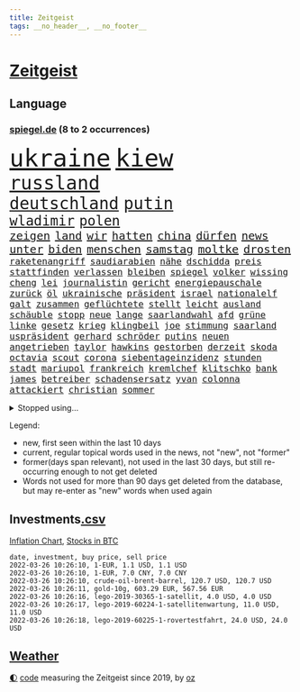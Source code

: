 ```yaml
---
title: Zeitgeist
tags: __no_header__, __no_footer__
---
```


# [Zeitgeist](https://oliz.io/zeitgeist/)

## Language

<h3><a href="https://www.spiegel.de" target="_blank">spiegel.de</a> (8 to 2 occurrences)</h3>
<p style="font-family:monospace">
<span style="font-size:32pt"><a href="news_links.html#ukraine" class="current">ukraine</a></span>
<span style="font-size:32pt"><a href="news_links.html#kiew" class="current">kiew</a></span>
<br>
<span style="font-size:25pt"><a href="news_links.html#russland" class="current">russland</a></span>
<br>
<span style="font-size:22pt"><a href="news_links.html#deutschland" class="current">deutschland</a></span>
<span style="font-size:22pt"><a href="news_links.html#putin" class="current">putin</a></span>
<br>
<span style="font-size:18pt"><a href="news_links.html#wladimir" class="current">wladimir</a></span>
<span style="font-size:18pt"><a href="news_links.html#polen" class="current">polen</a></span>
<br>
<span style="font-size:15pt"><a href="news_links.html#zeigen" class="current">zeigen</a></span>
<span style="font-size:15pt"><a href="news_links.html#land" class="current">land</a></span>
<span style="font-size:15pt"><a href="news_links.html#wir" class="current">wir</a></span>
<span style="font-size:15pt"><a href="news_links.html#hatten" class="current">hatten</a></span>
<span style="font-size:15pt"><a href="news_links.html#china" class="current">china</a></span>
<span style="font-size:15pt"><a href="news_links.html#dürfen" class="current">dürfen</a></span>
<span style="font-size:15pt"><a href="news_links.html#news" class="current">news</a></span>
<span style="font-size:15pt"><a href="news_links.html#unter" class="current">unter</a></span>
<span style="font-size:15pt"><a href="news_links.html#biden" class="current">biden</a></span>
<span style="font-size:15pt"><a href="news_links.html#menschen" class="current">menschen</a></span>
<span style="font-size:15pt"><a href="news_links.html#samstag" class="current">samstag</a></span>
<span style="font-size:15pt"><a href="news_links.html#moltke" class="new">moltke</a></span>
<span style="font-size:15pt"><a href="news_links.html#drosten" class="current">drosten</a></span>
<br>
<span style="font-size:12pt"><a href="news_links.html#raketenangriff" class="current">raketenangriff</a></span>
<span style="font-size:12pt"><a href="news_links.html#saudiarabien" class="current">saudiarabien</a></span>
<span style="font-size:12pt"><a href="news_links.html#nähe" class="current">nähe</a></span>
<span style="font-size:12pt"><a href="news_links.html#dschidda" class="new">dschidda</a></span>
<span style="font-size:12pt"><a href="news_links.html#preis" class="current">preis</a></span>
<span style="font-size:12pt"><a href="news_links.html#stattfinden" class="current">stattfinden</a></span>
<span style="font-size:12pt"><a href="news_links.html#verlassen" class="current">verlassen</a></span>
<span style="font-size:12pt"><a href="news_links.html#bleiben" class="current">bleiben</a></span>
<span style="font-size:12pt"><a href="news_links.html#spiegel" class="current">spiegel</a></span>
<span style="font-size:12pt"><a href="news_links.html#volker" class="current">volker</a></span>
<span style="font-size:12pt"><a href="news_links.html#wissing" class="current">wissing</a></span>
<span style="font-size:12pt"><a href="news_links.html#cheng" class="new">cheng</a></span>
<span style="font-size:12pt"><a href="news_links.html#lei" class="current">lei</a></span>
<span style="font-size:12pt"><a href="news_links.html#journalistin" class="current">journalistin</a></span>
<span style="font-size:12pt"><a href="news_links.html#gericht" class="current">gericht</a></span>
<span style="font-size:12pt"><a href="news_links.html#energiepauschale" class="new">energiepauschale</a></span>
<span style="font-size:12pt"><a href="news_links.html#zurück" class="current">zurück</a></span>
<span style="font-size:12pt"><a href="news_links.html#öl" class="current">öl</a></span>
<span style="font-size:12pt"><a href="news_links.html#ukrainische" class="current">ukrainische</a></span>
<span style="font-size:12pt"><a href="news_links.html#präsident" class="current">präsident</a></span>
<span style="font-size:12pt"><a href="news_links.html#israel" class="current">israel</a></span>
<span style="font-size:12pt"><a href="news_links.html#nationalelf" class="new">nationalelf</a></span>
<span style="font-size:12pt"><a href="news_links.html#galt" class="current">galt</a></span>
<span style="font-size:12pt"><a href="news_links.html#zusammen" class="current">zusammen</a></span>
<span style="font-size:12pt"><a href="news_links.html#geflüchtete" class="current">geflüchtete</a></span>
<span style="font-size:12pt"><a href="news_links.html#stellt" class="current">stellt</a></span>
<span style="font-size:12pt"><a href="news_links.html#leicht" class="current">leicht</a></span>
<span style="font-size:12pt"><a href="news_links.html#ausland" class="current">ausland</a></span>
<span style="font-size:12pt"><a href="news_links.html#schäuble" class="new">schäuble</a></span>
<span style="font-size:12pt"><a href="news_links.html#stopp" class="current">stopp</a></span>
<span style="font-size:12pt"><a href="news_links.html#neue" class="current">neue</a></span>
<span style="font-size:12pt"><a href="news_links.html#lange" class="current">lange</a></span>
<span style="font-size:12pt"><a href="news_links.html#saarlandwahl" class="new">saarlandwahl</a></span>
<span style="font-size:12pt"><a href="news_links.html#afd" class="current">afd</a></span>
<span style="font-size:12pt"><a href="news_links.html#grüne" class="current">grüne</a></span>
<span style="font-size:12pt"><a href="news_links.html#linke" class="current">linke</a></span>
<span style="font-size:12pt"><a href="news_links.html#gesetz" class="current">gesetz</a></span>
<span style="font-size:12pt"><a href="news_links.html#krieg" class="current">krieg</a></span>
<span style="font-size:12pt"><a href="news_links.html#klingbeil" class="current">klingbeil</a></span>
<span style="font-size:12pt"><a href="news_links.html#joe" class="current">joe</a></span>
<span style="font-size:12pt"><a href="news_links.html#stimmung" class="current">stimmung</a></span>
<span style="font-size:12pt"><a href="news_links.html#saarland" class="current">saarland</a></span>
<span style="font-size:12pt"><a href="news_links.html#uspräsident" class="current">uspräsident</a></span>
<span style="font-size:12pt"><a href="news_links.html#gerhard" class="current">gerhard</a></span>
<span style="font-size:12pt"><a href="news_links.html#schröder" class="current">schröder</a></span>
<span style="font-size:12pt"><a href="news_links.html#putins" class="current">putins</a></span>
<span style="font-size:12pt"><a href="news_links.html#neuen" class="current">neuen</a></span>
<span style="font-size:12pt"><a href="news_links.html#angetrieben" class="new">angetrieben</a></span>
<span style="font-size:12pt"><a href="news_links.html#taylor" class="current">taylor</a></span>
<span style="font-size:12pt"><a href="news_links.html#hawkins" class="new">hawkins</a></span>
<span style="font-size:12pt"><a href="news_links.html#gestorben" class="current">gestorben</a></span>
<span style="font-size:12pt"><a href="news_links.html#derzeit" class="current">derzeit</a></span>
<span style="font-size:12pt"><a href="news_links.html#skoda" class="new">skoda</a></span>
<span style="font-size:12pt"><a href="news_links.html#octavia" class="new">octavia</a></span>
<span style="font-size:12pt"><a href="news_links.html#scout" class="current">scout</a></span>
<span style="font-size:12pt"><a href="news_links.html#corona" class="current">corona</a></span>
<span style="font-size:12pt"><a href="news_links.html#siebentageinzidenz" class="current">siebentageinzidenz</a></span>
<span style="font-size:12pt"><a href="news_links.html#stunden" class="current">stunden</a></span>
<span style="font-size:12pt"><a href="news_links.html#stadt" class="current">stadt</a></span>
<span style="font-size:12pt"><a href="news_links.html#mariupol" class="current">mariupol</a></span>
<span style="font-size:12pt"><a href="news_links.html#frankreich" class="current">frankreich</a></span>
<span style="font-size:12pt"><a href="news_links.html#kremlchef" class="current">kremlchef</a></span>
<span style="font-size:12pt"><a href="news_links.html#klitschko" class="current">klitschko</a></span>
<span style="font-size:12pt"><a href="news_links.html#bank" class="current">bank</a></span>
<span style="font-size:12pt"><a href="news_links.html#james" class="current">james</a></span>
<span style="font-size:12pt"><a href="news_links.html#betreiber" class="current">betreiber</a></span>
<span style="font-size:12pt"><a href="news_links.html#schadensersatz" class="current">schadensersatz</a></span>
<span style="font-size:12pt"><a href="news_links.html#yvan" class="new">yvan</a></span>
<span style="font-size:12pt"><a href="news_links.html#colonna" class="new">colonna</a></span>
<span style="font-size:12pt"><a href="news_links.html#attackiert" class="current">attackiert</a></span>
<span style="font-size:12pt"><a href="news_links.html#christian" class="current">christian</a></span>
<span style="font-size:12pt"><a href="news_links.html#sommer" class="current">sommer</a></span>
</p>
<details>
<summary>Stopped using...</summary>
<p class="former" style="font-size:12pt">
führende(521) positionen(521) turnier(521) wechsel(521) selten(520) anerkannt(519) bundesland(519) coronanews(519) erntet(519) hervor(519) infizierte(519) jan(519) manöver(519) vermehrt(519) ausnahmezustand(518) bergen(518) betriebe(518) bewaffnete(518) coronawarnapp(518) de(518) extreme(518) freundin(518) gerechtigkeit(518) is(518) korrigiert(518) rassistisch(518) sparen(518) verbraucherschützer(518) wege(518) wütet(518) 44(517) aufgrund(517) betroffene(517) blickt(517) fischer(517) fortschritt(517) gekürt(517) innenstadt(517) punkte(517) strand(517) strengere(517) verpflichtet(517) warentest(517) weshalb(517) wünscht(517) alternativen(516) angeles(516) anschlag(516) co₂(516) dokumente(516) ermordet(516) frühen(516) gehe(516) schadet(516) schwedische(516) stil(516) superstar(516) arm(515) asiatischen(515) bühne(515) demokraten(515) entwicklungen(515) kündigung(515) netzwerken(515) regionen(515) schlimmer(515) spitzt(515) verzögert(515) wettbewerb(515) äußerst(515) beispielen(514) dauern(514) gründer(514) häufiger(514) irgendwann(514) klimaneutral(514) kolumnist(514) komplizen(514) kraftvoll(514) kriminellen(514) literatur(514) rechtsextremismus(514) reform(514) turin(514) vermeiden(514) blockieren(513) drama(513) figur(513) kurzfristig(513) medizin(513) minderjährige(513) profitiert(513) zwillinge(513) achtelfinale(512) berlins(512) bundesrepublik(512) fand(512) flieht(512) förderung(512) gedenken(512) gleichberechtigung(512) innenministerium(512) jobs(512) jörg(512) paare(512) passagiere(512) premiere(512) rassistische(512) reduziert(512) star(512) 150(511) 6(511) angemessen(511) digitaler(511) durchsetzen(511) gutachten(511) hebt(511) jedenfalls(511) karriereberaterin(511) san(511) spdpolitikerin(511) sturz(511) teilnehmer(511) umsatz(511) untersuchen(511) update(511) verlief(511) verschärfung(511) wiederwahl(511) arbeitnehmer(510) arzt(510) beleidigt(510) bitcoin(510) einführen(510) eugh(510) illegale(510) maximal(510) persönlich(510) ulm(510) verlegt(510) wahlen(510) weise(510) übt(510) augsburg(509) entwurf(509) kurve(509) lkwfahrer(509) mieter(509) mutmaßlicher(509) notruf(509) on(509) post(509) schritte(509) verdiente(509) vertrauen(509) wirtschaftsministerium(509) ärzten(509) dachte(508) klingt(508) käufer(508) leiten(508) mengen(508) menschenleben(508) neustart(508) schwanger(508) wochenlang(508) aufsehen(507) brauchte(507) geräte(507) illegal(507) nerven(507) vertreter(507) überwunden(507) bestehen(506) lob(506) opfern(506) rassistischen(506) rechtlich(506) schuss(506) schwindet(506) sensation(506) ungarns(506) weitergegeben(506) yorker(506) atem(505) ausreichend(505) beginnen(505) digitalen(505) internen(505) irren(505) kleines(505) langfristig(505) spanischen(505) spott(505) starken(505) abschaffen(504) anlagen(504) anwälte(504) debatten(504) djokovic(504) entscheidenden(504) erlitt(504) inszeniert(504) pünktlich(504) verstärken(504) weite(504) werbung(504) übernahme(504) debakel(503) durften(503) gefährlicher(503) hände(503) modell(503) party(503) vorgaben(503) beschert(502) emissionen(502) metropolen(502) punkten(502) scharfe(502) trieb(502) bolsonaro(501) erlebte(501) ermittlern(501) extremen(501) geprüft(501) jair(501) karin(501) schöne(501) sexuell(501) spektakulären(501) töten(501) dennis(500) dominanz(500) spektakuläre(500) sportlerinnen(500) auskunft(499) bushido(499) ständig(499) tragödie(499) womit(499) zugelassenen(499) betont(498) biontech(498) euparlament(498) stärksten(498) verbessert(498) alice(497) fliegt(497) gemeinsames(497) gestritten(497) kinos(497) meinen(497) toter(497) begriff(496) unzählige(496) strenger(495) bäume(494) geimpft(494) marco(494) seltsame(494) vorgegangen(494) fehlten(492) landete(492) matthew(492) pkw(492) zusammenstoß(492) erinnerung(491) gästen(491) nachts(491) schulschließungen(491) wusste(491) entspannung(490) leider(490) verwickelt(490) züge(490) 76(489) engpässe(489) entscheidet(489) aussehen(488) kontaktbeschränkungen(488) ostsee(488) popstar(488) stimmten(488) 19jähriger(487) papier(487) steffen(487) kracht(486) schießen(486) verheerend(486) angezeigt(485) digital(485) griechischen(485) justin(485) ministerien(484) rang(484) stürzen(484) gesetzliche(483) insolvenz(483) lachen(483) mindestlohn(483) schwung(483) fortsetzung(481) reus(481) schaut(480) schützt(480) vermisste(480) enthüllungen(478) intensivstation(478) uhaft(478) vermissten(478) einblick(477) bewegt(476) pilot(476) andrew(475) festhalten(475) maschine(475) doping(474) katharina(473) schritten(472) schätzen(472) smartphones(471) verschafft(471) überfordert(471) björn(470) einleiten(470) sophie(469) verpflichten(469) flug(467) dorf(466) sogenannten(466) wasserstoff(465) voraussichtlich(464) annäherung(463) johannes(462) voraussetzung(462) armen(460) eautos(460) geimpfte(460) nationalsozialismus(459) spacex(455) versicherer(455) gewusst(454) lockern(454) vereins(454) coronafolgen(452) tolle(452) möglichkeit(451) zusätzliche(451) gala(450) rätseln(448) ausweg(446) coronaimpfung(445) politischer(444) behindert(442) schiffe(442) solches(439) biontech/pfizer(438) geheime(438) befunden(437) flogen(437) kilo(437) badenwürttembergischen(436) coronawochenüberblick(434) kz(432) dosis(419) spritze(417) sehe(409) glasgow(408) technische(407) öffnet(406) wucht(402) bekannter(394) verschickt(393) neonazis(392) passagier(387) börsengang(385) faust(381) 53jähriger(378) fahrbahn(377) demnächst(376) haiti(376) kryptowährungen(376) großstädten(372) finanziellen(371) j(369) notstand(366) missbrauchsvorwürfen(361) happy(355) kündigungen(351) angefeindet(350) reue(350) strecken(349) erschoss(347) pressefreiheit(346) ermittlungsverfahren(341) unis(331) kanadischen(322) interessen(321) aufreger(319) klimaaktivisten(315) linda(314) brian(312) niemandem(310) geschleudert(309) wissenschaftliche(308) wütenden(308) reichtum(304) außenseiter(302) 2045(298) zurückzukehren(292) chips(288) 1990(285) laster(285) eingeladen(281) verursachen(280) lebend(278) gefilmt(276) gefälscht(276) impfquote(275) akzeptieren(273) zusammenarbeiten(268) unschuldig(266) ausgestellt(263) lokal(260) brannte(254) naht(254) kündigten(251) antisemitisch(250) irre(250) verwandten(250) schlimmeres(249) zusammengestoßen(249) britney(244) spears(244) bundesanwaltschaft(242) kämpften(242) millionenentschädigung(242) bundesverkehrsminister(240) lebensgefahr(240) seenot(239) floh(237) geldwäsche(237) rechtens(233) umweltverbände(232) c(231) kürzen(229) verunsichert(229) attackierte(228) hanau(228) global(227) selbstkritisch(227) fühlte(224) hamburgs(224) kreißsaal(224) 31jährige(222) gesund(221) mittels(221) nähert(221) brasilianischen(220) zähne(220) bundesbank(217) 210(216) ioc(216) missbrauchsvorwürfe(215) superstars(215) topmanager(214) beliebte(213) 120(212) nachhaltiger(212) revier(211) kameras(209) nazizeit(209) zutritt(208) chinesen(207) dämpfen(207) genügend(207) abzugeben(206) gesammelt(206) marsalek(206) erkenntnissen(205) abwesenheit(204) berühmteste(204) nachträglich(204) rätselhafte(204) carrie(203) fahrerinnen(203) herauskommen(203) 1992(202) boosterimpfung(202) coronaleugnern(201) gültig(201) regnet(201) privilegien(200) angelegte(199) funktionen(199) köpfen(199) 15jährigen(198) lebenden(197) betreffen(196) achtjährige(195) befürchtete(195) ertranken(195) drehte(193) stone(193) tabellenführer(190) rast(189) wahrscheinlicher(189) begegnung(187) craig(187) spaziergang(187) gewohnt(185) social(184) ließe(183) autokonzerne(182) samsungs(182) orlando(181) vertritt(181) neuesten(180) ausgeschöpft(177) francisco(177) gehälter(177) kneipen(176) somalia(176) abba(174) abnehmen(174) coronainfektionszahlen(173) gesetzentwurf(173) volkspartei(172) benachbarten(169) staatsanwältin(167) virginia(167) immobilie(166) fehlender(165) tatenlos(165) 06(164) abgaben(164) bitcoins(164) coronaleugner(163) dealer(163) historisches(163) schnelles(163) einzuschätzen(161) dschihadisten(160) grafiken(160) großbank(160) pflichten(160) trage(160) militärübung(159) sorgerecht(159) coronaprotest(158) ernsthafte(158) giuffre(158) impfnachweise(158) kremlsprecher(158) wohnungsnot(158) aufmarsch(156) finanzhilfen(155) australiens(154) deaktiviert(154) erneuerung(154) demo(153) emotionen(153) euparlamentarier(153) abkommen(152) aussichten(152) mutmaßliches(152) vornehmen(152) ganzer(151) genügen(151) leiterin(151) weltraum(150) 15000(149) heinrich(149) lithium(149) störungen(149) fdppolitiker(148) franz(147) 1975(146) briefe(146) skispringen(146) rwe(145) schulunterricht(145) siebenmal(145) klägerin(144) mützenich(144) twitteraccount(144) erneuerbaren(143) spiegelrecherchen(143) wichtiges(142) bedrohte(141) leise(141) bernard(140) bizarren(140) brennenden(140) rekonstruiert(140) schmuggel(140) unschuld(140) erzeugerpreise(139) organisieren(139) klimafreundlicher(138) komplette(138) kälte(138) parlamentarier(138) stade(138) gasversorgung(137) grauen(137) verheerendes(136) 41(135) richtete(135) verprügelt(135) warburg(135) 2700(134) co2preis(134) saal(134) topligen(134) doppel(133) einsturz(133) beantwortet(132) blutproben(132) irische(132) vergibt(132) radioaktiv(131) sauer(131) schürfen(131) sprecherin(130) 66(129) obersten(129) prien(129) hiv(128) langjähriger(127) absprachen(126) bayernprofi(126) damaligen(126) feiertag(126) verbraucherinnen(126) vorwand(126) bremens(125) spdfraktionschef(125) suisse(125) bescherte(124) credit(124) vorzugehen(124) bestehe(123) tagung(123) kräftigen(122) roth(122) betrüger(121) bundestagspräsidentin(121) klimaneutralität(121) preisverleihung(121) aaron(120) cheftrainer(120) drogenhandel(120) norderstedt(120) wasseroberfläche(120) alpin(119) bas(119) bärbel(119) objekt(119) ski(119) versenkt(119) befördert(118) eindringlichen(118) fotografin(118) härten(118) veröffentlichten(118) eintraf(117) fegte(117) kaeser(117) motivierter(117) isrückkehrerin(116) thorsten(116) hinterließ(115) kommentierte(114) seibert(114) beseitigt(113) fasziniert(113) geringen(113) getrennte(113) zweifache(113) houston(112) irgendwas(112) schrittweise(112) eegumlage(111) stürzten(111) wählte(111) berlinale(110) paraguay(110) porträt(110) interaktive(109) formuliert(107) sammlung(107) sportlichen(107) unbegründet(107) amanda(106) rauswerfen(106) coaching(105) dutzenden(105) viermal(105) überlebender(105) laura(103) musikfestival(103) regierungen(103) strompreis(103) marburger(102) buhlen(101) extremer(101) kollisionskurs(101) a380(100) billig(100) quarterback(100) stephen(100) teslaaktien(100) auszuhalten(99) stellvertretenden(99) zukünftigen(99) impfzertifikate(98) satellitenbild(98) strafstoß(98) versicherung(98) geschmack(97) ungültig(97) verglich(97) warnten(97) zustande(97) modellierer(96) playoffs(96) besatzungsmitglieder(95) miss(95) schwersten(95) stellvertreterin(95) tranken(95) verwüstung(95) beratung(94) kurzarbeitergeld(94) söldnern(94) dosen(92) götter(92) menschlich(92) meteorologen(92) podest(92) sagten(92) überlastet(92) bauernbewegung(91) eiskanal(91) heran(91) rauschgift(91) skifahrer(91) videochat(91) 143(90) coronaproteste(90) käme(90) schulbus(90) selbstverteidigung(90) angekündigte(89) ebbt(89) coronarunde(88) fehlgeburt(88) gesundheitspersonal(88) kombinierer(88) monteure(88) schwächer(88) skrupellosen(88) befragten(87) chefredaktion(87) erschütternd(87) falsches(87) familienministerin(87) fdpverkehrsminister(87) ghislaine(87) lasse(87) maxwell(87) mogadischu(87) olympiaausrichter(87) singe(87) 116(86) brennt(86) gleiche(86) ministerinnen(86) organisatoren(86) sporadisch(86) festivals(85) gestaltet(85) staunen(85) abouchaker(84) arafat(84) bönisch(84) coronaimpfaktion(84) dmytro(84) dsvteam(84) faber(84) story(84) zugelassene(84) /(83) diplomatisch(83) kachelmann(83) mittendrin(83) mutationen(83) pflegerinnen(83) privatpersonen(83) ruhrgebiet(83) spurensuche(83) vorsorglich(83) neugier(82) schläge(82) tabellenkeller(82) wecken(82) 87(81) beratungsfirma(81) demütigung(81) elbe(81) höhepunkt(81) nordische(81) vertrauensverlust(81) 51(80) cumexaffäre(80) genießen(80) gottesdienst(80) kleinanzeigen(80) langläuferinnen(80) papa(80) stausee(80) tschentscher(80) aufräumen(79) dopings(79) ebay(79) idbuzz(79) verbrennen(79) verstörende(79) automatische(78) buchs(78) buschmann(78) coronaverstöße(78) francesco(78) geiger(78) greuther(78) meyer(78) superlative(78) vinzenz(78) zeitnah(78) zuständig(78) abstrichen(77) chipkrise(77) geraden(77) kräftige(77) lieferung(77) sambia(77) totschlags(77) umsatzrückgängen(77) affären(76) aufsehenerregenden(76) bewundert(76) coronabeschlüsse(76) elle(76) parallelwelt(76) 330(75) ariane(75) bellevue(75) bundestagsabgeordneten(75) erleidet(75) gastgewerbe(75) herstellen(75) turniere(75) wettert(75) ahnden(74) finnlands(74) kronprinzessin(74) paradox(74) polizeikräfte(74) schickte(74) amtssitz(73) bronze(73) grau(73) humphries(73) kaillie(73) lochner(73) machtdemonstration(73) erzwingen(72) exklusiv(72) kapiteln(72) landwirtschaftsminister(72) verstreichen(72) mammutaufgabe(71) niedrigeres(71) obdachlos(71) zutage(71) diplomatie(70) dopingprobe(70) gewährt(70) marschierte(70) reifen(70) skispringer(70) veröffentlichen(70) viererbob(70) 750000(69) agrarminister(69) boy(69) chinesisches(69) curry(69) deeskalation(69) fehlerfrei(69) hinweggefegt(69) inspiriert(69) preissteigerungen(69) solar(69) verfehlungen(69) übergangszeit(69) geste(68) getreten(68) pechstein(68) beamter(67) lord(67) said(67) singles(67) abteilung(66) adolf(66) esasonde(66) nominierungen(66) ricarda(66) ullmann(66) vermächtnis(66) autozulieferer(65) erfand(65) fensterscheiben(65) kinderzimmer(65) schatz(65) traurige(65) beschwört(64) ingrid(64) landstriche(64) senegal(64) bowl(63) coronatestpflicht(63) gewaltigen(63) großzügige(63) impossible(63) innenausschuss(63) karpfen(63) sendungen(63) tvreporter(63) absurden(62) coronaschutzmaßnahmen(62) eigenverantwortung(62) nixon(62) punjab(62) rogers(62) singh(62) äh(62) exsoldat(61) gesunden(61) neuwagen(61) partygate(61) rheinlandpfälzische(61) wimbledon(61) auszugeben(60) ergreifen(60) hilfsgelder(60) mikaela(60) obdachlosigkeit(60) preiserhöhung(60) shiffrin(60) traumjob(60) mathematiker(59) prozesses(59) psychologin(59) aktionismus(58) fähre(58) resetknopf(58) 70jährige(57) abgeholt(57) einbrecher(57) eisenbichler(57) hidschab(57) osnabrück(57) artikel(56) beach(56) beschweren(56) erwachsener(56) schauspielerinnen(56) versöhnt(56) zivilgesellschaft(56) academy(55) dwd(55) gorman(55) jubiläum(55) pizza(55) startklar(55) gary(54) nowitzki(54) usfirmen(54) dreyer(53) drohung(53) gewandelt(53) untergang(53) absolut(52) angreifen(52) arbeitnehmerinnen(52) burghardt(52) christen(52) fröhlich(52) jamanka(52) lebenshaltungskosten(52) mariama(52) privathaus(52) scheibe(52) streifenwagen(52) 25000(51) anstehende(51) erworben(51) geburten(51) impfpflichtdebatte(51) ineinander(51) kratzen(51) kullern(51) salat(51) strafanzeige(51) verabreden(51) überwachung(51) gespendet(50) grundstücks(50) gülle(50) massenstartrennen(50) nirvana(50) podcasts(50) ausblick(49) eughurteil(49) feuerwerkskörper(49) fülle(49) geistig(49) gesundheitsbehörde(49) mindestlohns(49) säuglinge(49) 50jährige(48) pflegebonus(48) riet(48) zerbricht(48) kümmert(47) peilt(47) rückschläge(47) abzunehmen(46) beschlüssen(46) fischen(46) gesünder(46) janeiro(46) verfassungswidrige(46) vielfalt(46) ausgewiesen(45) bobsport(45) dänemarks(45) europaabgeordneter(45) hennig(45) nachwirkt(45) sand(45) stammte(45) truth(45) verkürzung(45) crewmitglieder(44) einheimische(44) errungen(44) erwerben(44) rodeln(44) satellitendaten(44) täuschung(44) aufstehen(43) auszustrahlen(43) methan(43) millionenstrafen(43) postboten(43) idiot(42) reparatur(42) überschwemmt(42) ausgebrannte(41) auswirken(41) dominant(41) fitness(41) prüfungen(41) vorgeschlagenen(41) begeisterte(40) brisante(40) getroffenen(40) nachbarlandes(40) protestierende(40) späten(40) streik(40) 1350(39) aschermittwoch(39) bestand(39) memoiren(39) rollstuhl(39) rätselt(39) datenschutz(38) ploß(38) schwärmt(38) bräuchten(37) lynn(37) partygateskandal(37) dsvathleten(36) hof(36) moderieren(36) mv(36) separatistengebiete(36) strände(36) verwendung(36) altkanzlerin(35) erftstadt(35) impfnachweis(35) nervt(35) operation(35) rüstungsexportstopp(35) teufels(35) geglaubter(34) gesetzlich(34) regierungsberater(34) wangerooge(34) anspruchsvoll(33) auswahlverfahren(33) datum(33) geldquellen(33) hierarchie(33) schwerwiegenden(33) verbessern(33) bobfahrer(32) diebstahl(32) einsturzgefährdet(32) entgeht(32) erwachsenenalter(32) fett(32) lockdownpartys(32) tennisweltranglistenerste(32) trabert(32) trick(32) achtjähriger(31) fremd(31) joschka(31) klingen(31) macher(31) münchenfreising(31) plane(31) verschont(31) frankfurts(30) großauftrag(30) konsequent(30) krüger(30) m(30) neckar(30) 61jähriger(29) einlegen(29) exaußenminister(29) hofmeister(29) kühler(29) motivierte(29) neuseelands(29) ramona(29) snowboarderin(29) spezialkräfte(29) untervariante(29) 23jährige(28) 93(28) anstalt(28) hübsch(28) kondome(28) leitindex(28) lobende(28) sofortige(28) wahlmanipulation(28) adern(27) erzdiözese(27) oberbürgermeisters(27) schlammlawine(27) umland(27) azoren(26) erzeugt(26) essener(26) heutzutage(26) hirnschäden(26) jubelt(26) kopfbälle(26) krebitz(26) nasen(26) nicolette(26) silbermedaille(26) übergewichtig(26) aufteilen(25) botschafterin(25) heimischen(25) honduras(25) itexperte(25) kirchenaustritte(25) lupe(25) minusgrade(25) murray(25) pfarrer(25) schnitten(25) vagen(25) wüten(25) ausgebrannt(24) bergung(24) eishockeyteam(24) knappe(24) runter(24) zurückkommen(24) abgedeckt(23) ai(23) aufstand(23) echtheit(23) niederlegen(23) unheimlich(23) arenen(22) bengals(22) cincinnati(22) einlenken(22) interessieren(22) kansas(22) orkan(22) orkanböen(22) schwinden(22) secrets(22) sturmböen(22) sturmtief(22) stürmisch(22) unangenehm(22) wassersportler(22) asiatische(21) böen(21) drahtzieher(21) ilnur(21) manipulieren(21) nazivergleich(21) orkanartige(21) sicherheitskonferenz(21) strafrechtlich(21) stürmischem(21) trägerrakete(21) versagte(21) begründete(20) betreibt(20) eh(20) gesichtserkennung(20) ischinger(20) krankenhausgesellschaft(20) moore(20) sturmflut(20) umgestürzte(20) umstürzende(20) verpuffen(20) end(19) künast(19) limbourg(19) marineschiff(19) mumbai(19) renate(19) skeleton(19) stufenweise(19) ukrainerusslandkonflikt(19) wintersturm(19) flores(18) hessenthaler(18) meuthen(18) witt(18) wuppertaler(18) altenheimen(17) durchbrachen(17) ernannten(17) gedemütigt(17) ottawa(17) parteipolitische(17) ruht(17) trudeau(17) attestiert(16) fahnenträger(16) iocchef(16) liveblog(16) marketing(16) stromanbieter(16) truppenabzug(16) bescheuert(15) exsiemenschef(15) hinderlich(15) just(15) kamila(15) kylian(15) like(15) rauchen(15) that(15) antiterroreinsatz(14) bdi(14) cnnpräsident(14) fieber(14) hotelzimmer(14) immunisieren(14) spätem(14) straßengraben(14) verlage(14) vollständigen(14) wettbewerbe(14) anzahl(13) dr(13) frenzel(13) lizenz(13) nolte(13) schülern(13) öffnungsschritte(13) blumenkohl(12) immobilienpreise(12) raten(12) spezialisierte(12) biathlonstaffel(11) bill(11) erdrutsch(11) ereignissen(11) kriminalfall(11) landrat(11) verstoße(11) walijewa(11)
</p>
</details>
<p>Legend:
<ul>
<li><span class="new">new</span>, first seen within the last 10 days</li>
<li><span class="current">current</span>, regular topical words used in the news, not "new", not "former"</li>
<li><span class="former">former(days span relevant)</span>, not used in the last 30 days, but still re-occurring enough to not get deleted</li>
<li>Words not used for more than 90 days get deleted from the database, but may re-enter as "new" words when used again</li>
</ul>
</p>

## Investments[.csv](investments.csv)

[Inflation Chart](https://inflationchart.com),
[Stocks in BTC](https://stonksinbtc.xyz/)

```
date, investment, buy price, sell price
2022-03-26 10:26:10, 1-EUR, 1.1 USD, 1.1 USD
2022-03-26 10:26:10, 1-EUR, 7.0 CNY, 7.0 CNY
2022-03-26 10:26:10, crude-oil-brent-barrel, 120.7 USD, 120.7 USD
2022-03-26 10:26:11, gold-10g, 603.29 EUR, 567.56 EUR
2022-03-26 10:26:16, lego-2019-30365-1-satellit, 4.0 USD, 4.0 USD
2022-03-26 10:26:17, lego-2019-60224-1-satellitenwartung, 11.0 USD, 11.0 USD
2022-03-26 10:26:18, lego-2019-60225-1-rovertestfahrt, 24.0 USD, 24.0 USD
```

## [Weather](weather.html)

<footer>
<a href="javascript:toggleTheme()" class="nav">🌓</a>
<a href="https://github.com/ooz/zeitgeist">code</a> measuring the Zeitgeist since 2019, by <a href="https://oliz.io">oz</a>
</footer>

